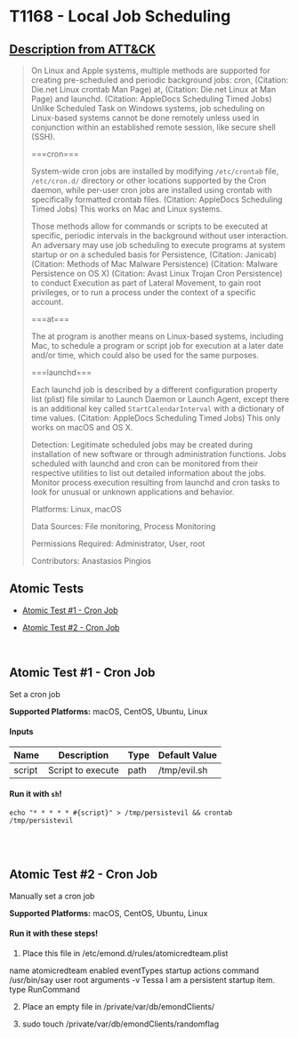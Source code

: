 # T1168 - Local Job Scheduling
## [Description from ATT&CK](https://attack.mitre.org/wiki/Technique/T1168)
<blockquote>On Linux and Apple systems, multiple methods are supported for creating pre-scheduled and periodic background jobs: cron, (Citation: Die.net Linux crontab Man Page) at, (Citation: Die.net Linux at Man Page) and launchd. (Citation: AppleDocs Scheduling Timed Jobs) Unlike Scheduled Task on Windows systems, job scheduling on Linux-based systems cannot be done remotely unless used in conjunction within an established remote session, like secure shell (SSH).

===cron===

System-wide cron jobs are installed by modifying <code>/etc/crontab</code> file, <code>/etc/cron.d/</code> directory or other locations supported by the Cron daemon, while per-user cron jobs are installed using crontab with specifically formatted crontab files. (Citation: AppleDocs Scheduling Timed Jobs) This works on Mac and Linux systems.

Those methods allow for commands or scripts to be executed at specific, periodic intervals in the background without user interaction. An adversary may use job scheduling to execute programs at system startup or on a scheduled basis for Persistence, (Citation: Janicab) (Citation: Methods of Mac Malware Persistence) (Citation: Malware Persistence on OS X) (Citation: Avast Linux Trojan Cron Persistence) to conduct Execution as part of Lateral Movement, to gain root privileges, or to run a process under the context of a specific account.

===at===

The at program is another means on Linux-based systems, including Mac, to schedule a program or script job for execution at a later date and/or time, which could also be used for the same purposes.

===launchd===

Each launchd job is described by a different configuration property list (plist) file similar to Launch Daemon or Launch Agent, except there is an additional key called <code>StartCalendarInterval</code> with a dictionary of time values. (Citation: AppleDocs Scheduling Timed Jobs) This only works on macOS and OS X.

Detection: Legitimate scheduled jobs may be created during installation of new software or through administration functions. Jobs scheduled with launchd and cron can be monitored from their respective utilities to list out detailed information about the jobs. Monitor process execution resulting from launchd and cron tasks to look for unusual or unknown applications and behavior.

Platforms: Linux, macOS

Data Sources: File monitoring, Process Monitoring

Permissions Required: Administrator, User, root

Contributors: Anastasios Pingios</blockquote>

## Atomic Tests

- [Atomic Test #1 - Cron Job](#atomic-test-1---cron-job)

- [Atomic Test #2 - Cron Job](#atomic-test-2---cron-job)


<br/>

## Atomic Test #1 - Cron Job
Set a cron job

**Supported Platforms:** macOS, CentOS, Ubuntu, Linux


#### Inputs
| Name | Description | Type | Default Value | 
|------|-------------|------|---------------|
| script | Script to execute | path | /tmp/evil.sh|

#### Run it with `sh`!
```
echo "* * * * * #{script}" > /tmp/persistevil && crontab /tmp/persistevil
```
<br/>
<br/>

## Atomic Test #2 - Cron Job
Manually set a cron job

**Supported Platforms:** macOS, CentOS, Ubuntu, Linux


#### Run it with these steps!
1. Place this file in /etc/emond.d/rules/atomicredteam.plist
<?xml version="1.0" encoding="UTF-8"?>
<!DOCTYPE plist PUBLIC "-//Apple//DTD PLIST 1.0//EN" "http://www.apple.com/DTDs/PropertyList-1.0.dtd">
<plist version="1.0">
<array>
    <dict>
        <key>name</key>
        <string>atomicredteam</string>
        <key>enabled</key>
        <true/>
        <key>eventTypes</key>
        <array>
            <string>startup</string>
        </array>
        <key>actions</key>
        <array>
            <dict>
                <key>command</key>
                <string>/usr/bin/say</string>
                <key>user</key>
                <string>root</string>
                <key>arguments</key>
                    <array>
                        <string>-v Tessa</string>
                        <string>I am a persistent startup item.</string>
                    </array>
                <key>type</key>
                <string>RunCommand</string>
            </dict>
        </array>
    </dict>
</array>
</plist>

2. Place an empty file in /private/var/db/emondClients/

3. sudo touch /private/var/db/emondClients/randomflag


<br/>
